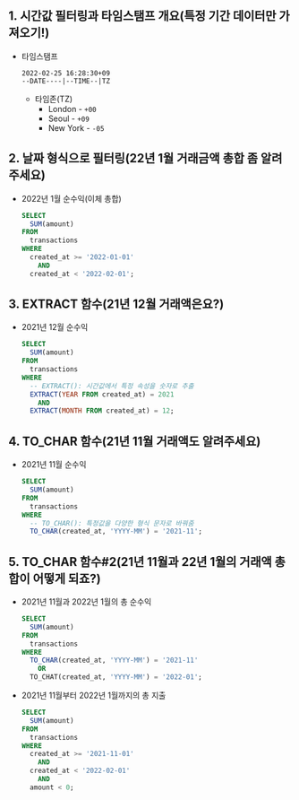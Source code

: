 ## 1. 시간값 필터링과 타임스탬프 개요(특정 기간 데이터만 가져오기!)
* 타임스탬프
  ```
  2022-02-25 16:28:30+09
  --DATE----|--TIME--|TZ
  ```
  * 타임존(TZ)
    * London - `+00`
    * Seoul - `+09`
    * New York - `-05`

## 2. 날짜 형식으로 필터링(22년 1월 거래금액 총합 좀 알려주세요)
* 2022년 1월 순수익(이체 총합)
  ```sql
  SELECT
    SUM(amount)
  FROM
    transactions
  WHERE
    created_at >= '2022-01-01'
      AND
    created_at < '2022-02-01';
  ```

## 3. EXTRACT 함수(21년 12월 거래액은요?)
* 2021년 12월 순수익
  ```sql
  SELECT
    SUM(amount)
  FROM
    transactions
  WHERE
    -- EXTRACT(): 시간값에서 특정 속성을 숫자로 추출
    EXTRACT(YEAR FROM created_at) = 2021
      AND
    EXTRACT(MONTH FROM created_at) = 12;
  ```

## 4. TO_CHAR 함수(21년 11월 거래액도 알려주세요)
* 2021년 11월 순수익
  ```sql
  SELECT
    SUM(amount)
  FROM
    transactions
  WHERE
    -- TO_CHAR(): 특정값을 다양한 형식 문자로 바꿔줌
    TO_CHAR(created_at, 'YYYY-MM') = '2021-11';
  ```

## 5. TO_CHAR 함수#2(21년 11월과 22년 1월의 거래액 총합이 어떻게 되죠?)
* 2021년 11월과 2022년 1월의 총 순수익
  ```sql
  SELECT
    SUM(amount)
  FROM
    transactions
  WHERE
    TO_CHAR(created_at, 'YYYY-MM') = '2021-11'
      OR
    TO_CHAT(created_at, 'YYYY-MM') = '2022-01';
  ```

* 2021년 11월부터 2022년 1월까지의 총 지출
  ```sql
  SELECT
    SUM(amount)
  FROM
    transactions
  WHERE
    created_at >= '2021-11-01'
      AND
    created_at < '2022-02-01'
      AND
    amount < 0;
  ```